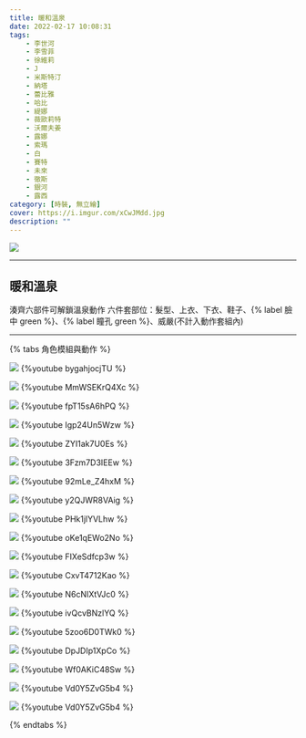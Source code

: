```yaml
---
title: 暖和溫泉
date: 2022-02-17 10:08:31
tags:
    - 李世河
    - 李雪菲
    - 徐維莉
    - J
    - 米斯特汀
    - 納塔
    - 蕾比雅
    - 哈比
    - 緹娜
    - 薇歐莉特
    - 沃爾夫姜
    - 露娜
    - 索瑪
    - 白
    - 賽特
    - 未來
    - 徹斯
    - 銀河
    - 露西
category: [時裝, 無立繪]
cover: https://i.imgur.com/xCwJMdd.jpg
description: ""
---
```


![](https://i.imgur.com/xCwJMdd.jpg)

---
## 暖和溫泉

湊齊六部件可解鎖溫泉動作
六件套部位：髮型、上衣、下衣、鞋子、{% label 臉中 green %}、{% label 瞳孔 green %}、威嚴(不計入動作套組內)

---

{% tabs 角色模組與動作 %}
<!-- tab 李世河(Seha)-->
![](https://i.imgur.com/tDl5jJb.png)
{%youtube bygahjocjTU %}
<!-- endtab -->
<!-- tab 李雪菲(Seulbi)-->
![](https://i.imgur.com/BOEThmy.png)
{%youtube MmWSEKrQ4Xc %}
<!-- endtab -->
<!-- tab 徐維莉(Yuri)-->
![](https://i.imgur.com/0KYOwVl.png)
{%youtube fpT15sA6hPQ %}
<!-- endtab -->
<!-- tab J-->
![](https://i.imgur.com/1XaOCWA.png)
{%youtube Igp24Un5Wzw %}
<!-- endtab -->
<!-- tab 米斯特汀(Tein)-->
![](https://i.imgur.com/sEdeSGn.png)
{%youtube ZYI1ak7U0Es %}
<!-- endtab -->
<!-- tab 納塔(Nata)-->
![](https://i.imgur.com/ZD4mphl.png)
{%youtube 3Fzm7D3IEEw %}
<!-- endtab -->
<!-- tab 蕾比雅(Levia)-->
![](https://i.imgur.com/vRGdx6Z.png)
{%youtube 92mLe_Z4hxM %}
<!-- endtab -->
<!-- tab 哈比(Harpy)-->
![](https://i.imgur.com/7jnbOEy.png)
{%youtube y2QJWR8VAig %}
<!-- endtab -->
<!-- tab 緹娜(Tina)-->
![](https://i.imgur.com/xGHLBU9.png)
{%youtube PHk1jlYVLhw %}
<!-- endtab -->
<!-- tab 薇歐莉特(Violet)-->
![](https://i.imgur.com/iuEsS8j.png)
{%youtube oKe1qEWo2No %}
<!-- endtab -->
<!-- tab 沃爾夫姜(Wolfgang)-->
![](https://i.imgur.com/qmNxetO.png)
{%youtube FIXeSdfcp3w %}
<!-- endtab -->
<!-- tab 露娜(Luna)-->
![](https://i.imgur.com/yhf0LOa.png)
{%youtube CxvT4712Kao %}
<!-- endtab -->
<!-- tab 索瑪(Soma)-->
![](https://i.imgur.com/ohSRMMB.png)
{%youtube N6cNIXtVJc0 %}
<!-- endtab -->
<!-- tab 白(Bai)-->
![](https://i.imgur.com/fWp50ZI.png)
{%youtube ivQcvBNzlYQ %}
<!-- endtab -->
<!-- tab 賽特(Seth)-->
![](https://i.imgur.com/AZUOwJm.png)
{%youtube 5zoo6D0TWk0 %}
<!-- endtab -->
<!-- tab 未來(Mirae)-->
![](https://i.imgur.com/7ululVo.png)
{%youtube DpJDIp1XpCo %}
<!-- endtab -->
<!-- tab 徹斯(Chulsoo)-->
![](https://i.imgur.com/FBZyUVM.png)
{%youtube Wf0AKiC48Sw %}
<!-- endtab -->
<!-- tab 銀河(Eunha)-->
![](https://i.imgur.com/oDbT77e.png)
{%youtube Vd0Y5ZvG5b4 %}
<!-- endtab -->
<!-- tab 露西(Lucy)-->
![](https://i.imgur.com/WsfwpFW.png)
{%youtube Vd0Y5ZvG5b4 %}
<!-- endtab -->
{% endtabs %}